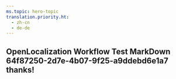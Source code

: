 ```yaml
---
ms.topic: hero-topic
translation.priority.ht: 
  - zh-cn
  - de-de
---
```

## OpenLocalization Workflow Test MarkDown 64f87250-2d7e-4b07-9f25-a9ddebd6e1a7 thanks!
